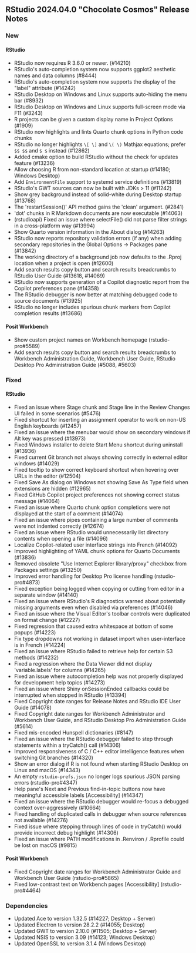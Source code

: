 ## RStudio 2024.04.0 "Chocolate Cosmos" Release Notes

### New

#### RStudio
- RStudio now requires R 3.6.0 or newer. (#14210)
- RStudio's auto-completion system now supports ggplot2 aesthetic names and data columns (#8444)
- RStudio's auto-completion system now supports the display of the "label" attribute (#14242)
- RStudio Desktop on Windows and Linux supports auto-hiding the menu bar (#8932)
- RStudio Desktop on Windows and Linux supports full-screen mode via F11 (#3243)
- R projects can be given a custom display name in Project Options (#1909)
- RStudio now highlights and lints Quarto chunk options in Python code chunks
- RStudio no longer highlights `\[ \]` and `\( \)` Mathjax equations; prefer `$$ $$` and `$ $` instead (#12862)
- Added cmake option to build RStudio without the check for updates feature (#13236)
- Allow choosing R from non-standard location at startup (#14180; Windows Desktop)
- Add `EnvironmentFile` support to systemd service definitions (#13819)
- RStudio's GWT sources can now be built with JDKs > 11 (#11242)
- Show grey background instead of solid-white during Desktop startup (#13768)
- The 'restartSession()' API method gains the 'clean' argument. (#2841)
- 'dot' chunks in R Markdown documents are now executable (#14063)
- (rstudioapi) Fixed an issue where selectFile() did not parse filter strings in a cross-platform way (#13994)
- Show Quarto version information in the About dialog (#14263)
- RStudio now reports repository validation errors (if any) when adding secondary repositories in the Global Options -> Packages pane (#13842)
- The working directory of a background job now defaults to the .Rproj location when a project is open (#12600)
- Add search results copy button and search results breadcrumbs to RStudio User Guide (#13618, #14069)
- RStudio now supports generation of a Copilot diagnostic report from the Copilot preferences pane (#14358)
- The RStudio debugger is now better at matching debugged code to source documents (#13925)
- RStudio no longer includes spurious chunk markers from Copilot completion results (#13686)

#### Posit Workbench
- Show custom project names on Workbench homepage (rstudio-pro#5589)
- Add search results copy button and search results breadcrumbs to Workbench Administration Guide, Workbench User Guide, RStudio Desktop Pro Administration Guide (#5088, #5603)

### Fixed
#### RStudio
- Fixed an issue where Stage chunk and Stage line in the Review Changes UI failed in some scenarios (#5476)
- Fixed shortcut for inserting an assignment operator to work on non-US English keyboards (#12457)
- Fixed an issue where the menubar would show on secondary windows if Alt key was pressed (#13973)
- Fixed Windows installer to delete Start Menu shortcut during uninstall (#13936)
- Fixed current Git branch not always showing correctly in external editor windows (#14029)
- Fixed tooltip to show correct keyboard shortcut when hovering over URLs in the editor (#12504)
- Fixed Save As dialog on Windows not showing Save As Type field when extensions are hidden (#12965)
- Fixed GitHub Copilot project preferences not showing correct status message (#14064)
- Fixed an issue where Quarto chunk option completions were not displayed at the start of a comment (#14074)
- Fixed an issue where pipes containing a large number of comments were not indented correctly (#12674)
- Fixed an issue where RStudio would unnecessarily list directory contents when opening a file (#14096)
- Localize Copilot-related user interface strings into French (#14092)
- Improved highlighting of YAML chunk options for Quarto Documents (#13836)
- Removed obsolete "Use Internet Explorer library/proxy" checkbox from Packages settings (#13250)
- Improved error handling for Desktop Pro license handling (rstudio-pro#4873)
- Fixed exception being logged when copying or cutting from editor in a separate window (#14140)
- Fixed an issue where RStudio's R diagnostics warned about potentially missing arguments even when disabled via preferences (#14046)
- Fixed an issue where the Visual Editor's toolbar controls were duplicated on format change (#12227)
- Fixed regression that caused extra whitespace at bottom of some popups (#14223)
- Fix type dropdowns not working in dataset import when user-interface is in French (#14224)
- Fixed an issue where RStudio failed to retrieve help for certain S3 methods (#14232)
- Fixed a regression where the Data Viewer did not display 'variable.labels' for columns (#14265)
- Fixed an issue where autocompletion help was not properly displayed for development help topics (#14273)
- Fixed an issue where Shiny onSessionEnded callbacks could be interrupted when stopped in RStudio (#13394)
- Fixed Copyright date ranges for Release Notes and RStudio IDE User Guide (#14078)
- Fixed Copyright date ranges for Workbench Administrator and Workbench User Guide, and RStudio Desktop Pro Administration Guide (#5614)
- Fixed mis-encoded Hunspell dictionaries (#8147)
- Fixed an issue where the RStudio debugger failed to step through statements within a tryCatch() call (#14306)
- Improved responsiveness of C / C++ editor intelligence features when switching Git branches (#14320)
- Show an error dialog if R is not found when starting RStudio Desktop on Linux and macOS (#14343)
- An empty `rstudio-prefs.json` no longer logs spurious JSON parsing errors (rstudio-pro#4347)
- Help pane's Next and Previous find-in-topic buttons now have meaningful accessible labels [Accessibility] (#14347)
- Fixed an issue where the RStudio debugger would re-focus a debugged context over-aggressively (#10664)
- Fixed handling of duplicated calls in debugger when source references not available (#14276)
- Fixed issue where stepping through lines of code in tryCatch() would provide incorrect debug highlight (#14306)
- Fixed an issue where PATH modifications in .Renviron / .Rprofile could be lost on macOS (#9815)

#### Posit Workbench

- Fixed Copyright date ranges for Workbench Administrator Guide and Workbench User Guide (rstudio-pro#5865)
- Fixed low-contrast text on Workbench pages [Accessibility] (rstudio-pro#4464)

### Dependencies
- Updated Ace to version 1.32.5 (#14227; Desktop + Server)
- Updated Electron to version 28.2.2 (#14055; Desktop)
- Updated GWT to version 2.10.0 (#11505; Desktop + Server)
- Updated NSIS to version 3.09 (#14123; Windows Desktop)
- Updated OpenSSL to version 3.1.4 (Windows Desktop)

